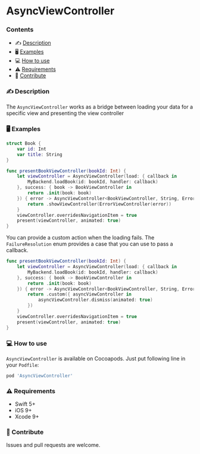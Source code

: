 # AsyncViewController

### Contents

- ✍️ [Description](#-description)
- 🖥 [Examples](#-examples)
- 💻 [How to use](#-how-to-use)
- ⚠️ [Requirements](#-requirements)
- 💪 [Contribute](#-contribute)

### ✍️ Description

The `AsyncViewController` works as a bridge between loading your data for a specific view and presenting the view controller

### 🖥 Examples

```swift
struct Book {
    var id: Int
    var title: String
}
```

```swift
func presentBookViewController(bookId: Int) {
    let viewController = AsyncViewController(load: { callback in
        MyBackend.loadBook(id: bookId, handler: callback)
    }, success: { book -> BookViewController in
        return .init(book: book)
    }) { error -> AsyncViewController<BookViewController, String, Error>.FailureResolution in
        return .showViewController(ErrorViewController(error))
    }
    viewController.overridesNavigationItem = true
    present(viewController, animated: true)
}
```

You can provide a custom action when the loading fails. The `FailureResolution` enum provides a case that you can use to pass a callback.

```swift
func presentBookViewController(bookId: Int) {
    let viewController = AsyncViewController(load: { callback in
        MyBackend.loadBook(id: bookId, handler: callback)
    }, success: { book -> BookViewController in
        return .init(book: book)
    }) { error -> AsyncViewController<BookViewController, String, Error>.FailureResolution in
        return .custom({ asyncViewController in
            asyncViewController.dismiss(animated: true)
        })
    }
    viewController.overridesNavigationItem = true
    present(viewController, animated: true)
}
```

### 💻 How to use

`AsyncViewController` is available on Cocoapods. Just put following line in your `Podfile`:
```ruby
pod 'AsyncViewController'
```

### ⚠️ Requirements

- Swift 5+
- iOS 9+
- Xcode 9+

### 💪 Contribute

Issues and pull requests are welcome.
